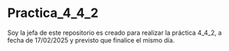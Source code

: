 # Practica_4_4_2
Soy la jefa de este repositorio es creado para realizar la práctica 4_4_2, a fecha de 17/02/2025 y previsto que finalice el mismo día.
